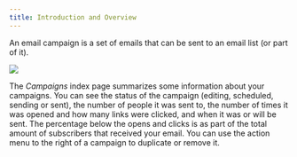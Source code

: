 ```yaml
---
title: Introduction and Overview
---
```


An email campaign is a set of emails that can be sent to an email list (or part of it).

![](https://mailcoach.app/images/docs/v1/app/campaigns/index.png)

The _Campaigns_ index page summarizes some information about your campaigns. You can see the status of the campaign (editing, scheduled, sending or sent), the number of people it was sent to, the number of times it was opened and how many links were clicked, and when it was or will be sent. The percentage below the opens and clicks is as part of the total amount of subscribers that received your email. You can use the action menu to the right of a campaign to duplicate or remove it.
